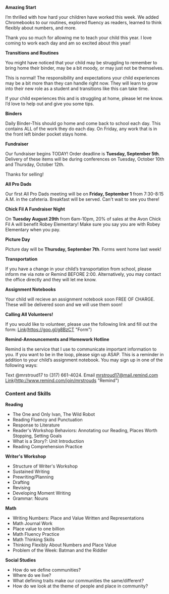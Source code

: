 **Amazing Start**

I’m thrilled with how hard your children have worked this week. We added Chromebooks to our routines, explored fluency as readers, learned to think flexibly about numbers, and more.

Thank you so much for allowing me to teach your child this year. I love coming to work each day and am so excited about this year!

**Transitions and Routines**

You might have noticed that your child may be struggling to remember to bring home their binder, may be a bit moody, or may just not be themselves.

This is normal! The responsibility and expectations your child experiences may be a bit more than they can handle right now. They will learn to grow into their new role as a student and transitions like this can take time.

If your child experiences this and is struggling at home, please let me know. I’d love to help out and give you some tips.

**Binders**

Daily Binder-This should go home and come back to school each day. This contains ALL of the work they do each day. On Friday, any work that is in the front left binder pocket stays home.

**Fundraiser**

Our fundraiser begins TODAY! Order deadline is **Tuesday, September 5th**. Delivery of these items will be during conferences on Tuesday, October 10th and Thursday, October 12th. 

Thanks for selling!

**All Pro Dads**

Our first All Pro Dads meeting will be on **Friday, September 1** from 7:30-8:15 A.M. in the cafeteria. Breakfast will be served. Can't wait to see you there!

**Chick Fil A Fundraiser Night**

On **Tuesday August 29th** from 6am-10pm, 20% of sales at the Avon Chick Fil A will benefit Robey Elementary! Make sure you say you are with Robey Elementary when you pay.

**Picture Day**

Picture day will be **Thursday, September 7th**. Forms went home last week!

**Transportation**

If you have a change in your child’s transportation from school, please inform me via note or Remind BEFORE 2:00. Alternatively, you may contact the office directly and they will let me know.

**Assignment Notebooks**

Your child will recieve an assignment notebook soon FREE OF CHARGE. These will be delivered soon and we will use them soon!

**Calling All Volunteers!**

If you would like to volunteer, please use the following link and fill out the form:
[Link](#)(https://goo.gl/g8BzCT "Form")

**Remind-Announcements and Homework Hotline**

Remind is the service that I use to communicate important information to you. If you want to be in the loop, please sign up ASAP. This is a reminder in addition to your child’s assignment notebook. You may sign up in one of the following ways:

Text @mrstroud17 to (317) 661-4024.
Email mrstroud17@mail.remind.com
[Link](#)(http://www.remind.com/join/mrstrouds "Remind")

### Content and Skills

**Reading**

* The One and Only Ivan, The Wild Robot
* Reading Fluency and Punctuation
* Response to Literature
* Reader's Workshop Behaviors: Annotating our Reading, Places Worth Stopping, Setting Goals
* What is a Story?: Unit Introduction
* Reading Comprehension Practice

**Writer's Workshop** 

* Structure of Writer's Workshop
* Sustained Writing
* Prewriting/Planning
* Drafting
* Revising
* Developing Moment Writing
* Grammar: Nouns

**Math**
 
* Writing Numbers: Place and Value Written and Representations
* Math Journal Work
* Place value to one billion
* Math Fluency Practice
* Math Thinking Skills
* Thinking Flexibly About Numbers and Place Value
* Problem of the Week: Batman and the Riddler

**Social Studies**

* How do we define communities?
* Where do we live? 
* What defining traits make our communities the same/different?
* How do we look at the theme of people and place in community?
